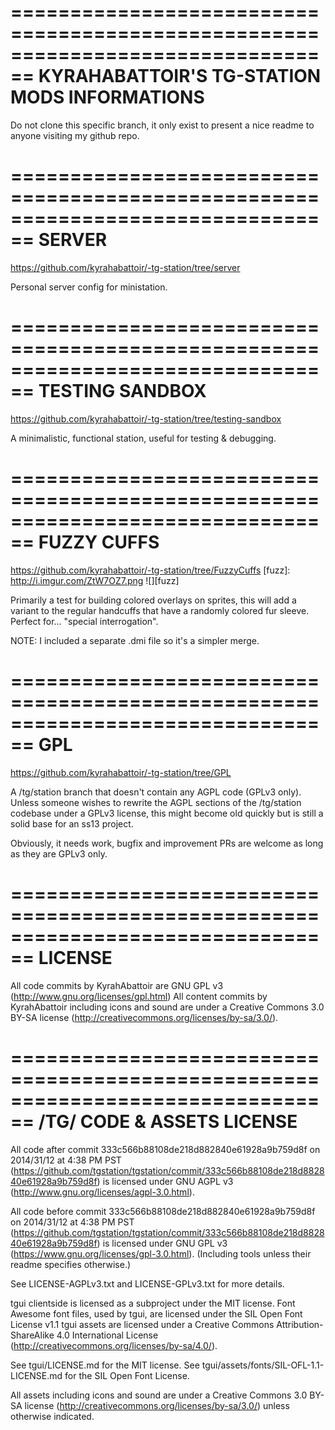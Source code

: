 ================================================================================
KYRAHABATTOIR'S TG-STATION MODS INFORMATIONS
================================================================================
Do not clone this specific branch, it only exist to present a nice readme to
anyone visiting my github repo.

================================================================================
SERVER
================================================================================
https://github.com/kyrahabattoir/-tg-station/tree/server

Personal server config for ministation.

================================================================================
TESTING SANDBOX
================================================================================
https://github.com/kyrahabattoir/-tg-station/tree/testing-sandbox

A minimalistic, functional station, useful for testing & debugging.

================================================================================
FUZZY CUFFS
================================================================================
https://github.com/kyrahabattoir/-tg-station/tree/FuzzyCuffs
[fuzz]: http://i.imgur.com/ZtW7OZ7.png
![][fuzz]

Primarily a test for building colored overlays on sprites, this will add a
variant to the regular handcuffs that have a randomly colored fur sleeve.
Perfect for... "special interrogation".

NOTE: I included a separate .dmi file so it's a simpler merge.

================================================================================
GPL
================================================================================
https://github.com/kyrahabattoir/-tg-station/tree/GPL

A /tg/station branch that doesn't contain any AGPL code (GPLv3 only).
Unless someone wishes to rewrite the AGPL sections of the /tg/station codebase
under a GPLv3 license, this might become old quickly but is still a solid base
for an ss13 project.

Obviously, it needs work, bugfix and improvement PRs are welcome as long as they
are GPLv3 only.

================================================================================
LICENSE
================================================================================

All code commits by KyrahAbattoir are GNU GPL v3 (http://www.gnu.org/licenses/gpl.html)
All content commits by KyrahAbattoir including icons and sound are under a Creative Commons 3.0 BY-SA
license (http://creativecommons.org/licenses/by-sa/3.0/).

================================================================================
/TG/ CODE & ASSETS LICENSE
================================================================================

All code after commit 333c566b88108de218d882840e61928a9b759d8f on 2014/31/12 at 4:38 PM PST (https://github.com/tgstation/tgstation/commit/333c566b88108de218d882840e61928a9b759d8f) is licensed under GNU AGPL v3 (http://www.gnu.org/licenses/agpl-3.0.html).

All code before commit 333c566b88108de218d882840e61928a9b759d8f on 2014/31/12 at 4:38 PM PST (https://github.com/tgstation/tgstation/commit/333c566b88108de218d882840e61928a9b759d8f) is licensed under GNU GPL v3 (https://www.gnu.org/licenses/gpl-3.0.html).
(Including tools unless their readme specifies otherwise.)

See LICENSE-AGPLv3.txt and LICENSE-GPLv3.txt for more details.

tgui clientside is licensed as a subproject under the MIT license.
Font Awesome font files, used by tgui, are licensed under the SIL Open Font License v1.1
tgui assets are licensed under a Creative Commons Attribution-ShareAlike 4.0 International License
(http://creativecommons.org/licenses/by-sa/4.0/).

See tgui/LICENSE.md for the MIT license.
See tgui/assets/fonts/SIL-OFL-1.1-LICENSE.md for the SIL Open Font License.

All assets including icons and sound are under a Creative Commons 3.0 BY-SA
license (http://creativecommons.org/licenses/by-sa/3.0/) unless otherwise indicated.
